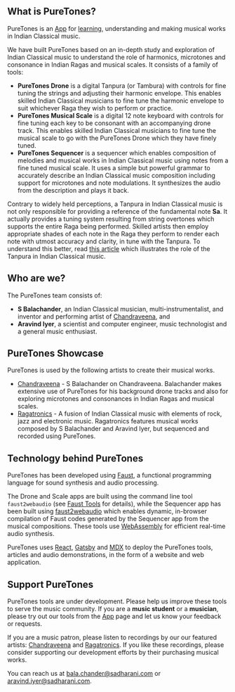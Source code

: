 ## What is PureTones?

PureTones is an [App](https://puretones.sadharani.com/app/) for [learning](https://puretones.sadharani.com/learn/), understanding and making musical works in Indian Classical music.

We have built PureTones based on an in-depth study and exploration of Indian Classical music to understand the role of harmonics, microtones and consonance in Indian Ragas and musical scales. It consists of a family of tools:

-   **PureTones Drone** is a digital Tanpura (or Tambura) with controls for fine tuning the strings and adjusting their harmonic envelope. This enables skilled Indian Classical musicians to fine tune the harmonic envelope to suit whichever Raga they wish to perform or practice.
-   **PureTones Musical Scale** is a digital 12 note keyboard with controls for fine tuning each key to be consonant with an accompanying drone track. This enables skilled Indian Classical musicians to fine tune the musical scale to go with the PureTones Drone which they have finely tuned.
-   **PureTones Sequencer** is a sequencer which enables composition of melodies and musical works in Indian Classical music using notes from a fine tuned musical scale. It uses a simple but powerful grammar to accurately describe an Indian Classical music composition including support for microtones and note modulations. It synthesizes the audio from the description and plays it back.

Contrary to widely held perceptions, a Tanpura in Indian Classical music is not only responsible for providing a reference of the fundamental note **Sa**. It actually provides a tuning system resulting from string overtones which supports the entire Raga being performed. Skilled artists then employ appropriate shades of each note in the Raga they perform to render each note with utmost accuracy and clarity, in tune with the Tanpura. To understand this better, read [this article](https://puretones.sadharani.com/learn/tanpuraworking-1/) which illustrates the role of the Tanpura in Indian Classical music.

## Who are we?

The PureTones team consists of:

-   **S Balachander**, an Indian Classical musician, multi-instrumentalist, and inventor and performing artist of [Chandraveena](https://www.chandraveena.com/), and
-   **Aravind Iyer**, a scientist and computer engineer, music technologist and a general music enthusiast.

## PureTones Showcase

PureTones is used by the following artists to create their musical works.

- [Chandraveena](https://www.chandraveena.com) - S Balachander on Chandraveena. Balachander makes extensive use of PureTones for his background drone tracks and also for exploring microtones and consonances in Indian Ragas and musical scales.
- [Ragatronics](https://ragatronics.sadharani.com) - A fusion of Indian Classical music with elements of rock, jazz and electronic music. Ragatronics features musical works composed by S Balachander and Aravind Iyer, but sequenced and recorded using PureTones.

## Technology behind PureTones

PureTones has been developed using [Faust](https://faust.grame.fr/), a functional programming language for sound synthesis and audio processing.

The Drone and Scale apps are built using the command line tool `faust2webaudio` (see [Faust Tools](https://faustdoc.grame.fr/manual/tools/) for details), while the Sequencer app has been built using [faust2webaudio](https://github.com/grame-cncm/faust2webaudio) which enables dynamic, in-browser compilation of Faust codes generated by the Sequencer app from the musical compositions. These tools use [WebAssembly](https://webassembly.org/) for efficient real-time audio synthesis.

PureTones uses [React](https://reactjs.org), [Gatsby](https://www.gatsbyjs.com) and [MDX](https://mdxjs.com) to deploy the PureTones tools, articles and audio demonstrations, in the form of a website and web application.

## Support PureTones

PureTones tools are under development. Please help us improve these tools to serve the music community. If you are a **music student** or a **musician**, please try out our tools from the [App](https://puretones.sadharani.com/app/) page and let us know your feedback or requests.

If you are a music patron, please listen to recordings by our our featured artists:  [Chandraveena](https://chandraveena.bandcamp.com/) and [Ragatronics](https://ragatronics.bandcamp.com). If you like these recordings, please consider supporting our development efforts by their purchasing musical works.

You can reach us at [bala.chander@sadharani.com](mailto:bala.chander@sadharani.com) or [aravind.iyer@sadharani.com](mailto:aravind.iyer@sadharani.com).
